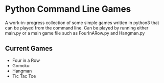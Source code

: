 # Python Command Line Games

A work-in-progress collection of some simple games written in python3 that can be
  played from the command line. Can be played by running either main.py or a main
  game file such as FourInARow.py and Hangman.py

## Current Games
- Four in a Row
- Gomoku
- Hangman
- Tic Tac Toe
